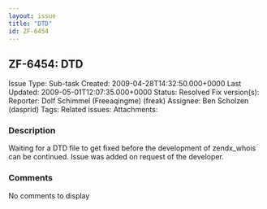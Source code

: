 ```yaml
---
layout: issue
title: "DTD"
id: ZF-6454
---
```


ZF-6454: DTD
------------

 Issue Type: Sub-task Created: 2009-04-28T14:32:50.000+0000 Last Updated: 2009-05-01T12:07:35.000+0000 Status: Resolved Fix version(s): 
 Reporter:  Dolf Schimmel (Freeaqingme) (freak)  Assignee:  Ben Scholzen (dasprid)  Tags: 
 Related issues: 
 Attachments: 
### Description

Waiting for a DTD file to get fixed before the development of zendx\_whois can be continued. Issue was added on request of the developer.

 

 

### Comments

No comments to display